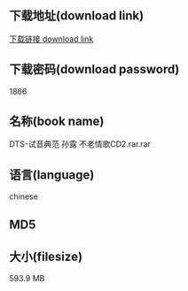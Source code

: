 ## 下载地址(download link)
[下载链接 download link](https://voluble-croquembouche-d321dc.netlify.app/?s=DTS-%E8%AF%95%E9%9F%B3%E5%85%B8%E8%8C%83+%E5%AD%99%E9%9C%B2+%E4%B8%8D%E8%80%81%E6%83%85%E6%AD%8CCD2.rar)

## 下载密码(download password)
1866

## 名称(book name)
DTS-试音典范 孙露 不老情歌CD2.rar.rar

## 语言(language)
chinese

## MD5


## 大小(filesize)
593.9 MB
